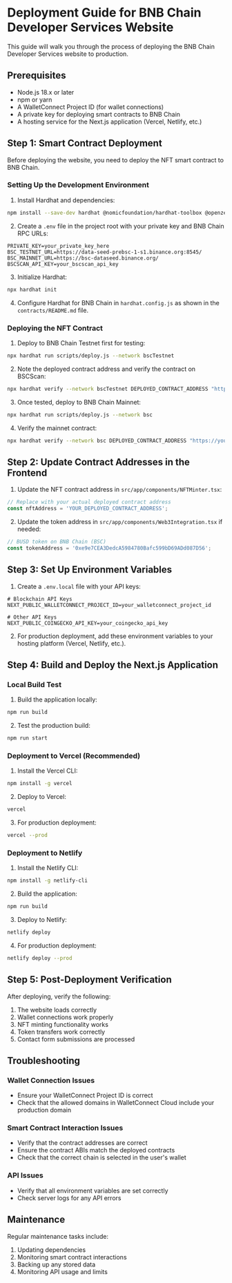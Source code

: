 # Deployment Guide for BNB Chain Developer Services Website

This guide will walk you through the process of deploying the BNB Chain Developer Services website to production.

## Prerequisites

- Node.js 18.x or later
- npm or yarn
- A WalletConnect Project ID (for wallet connections)
- A private key for deploying smart contracts to BNB Chain
- A hosting service for the Next.js application (Vercel, Netlify, etc.)

## Step 1: Smart Contract Deployment

Before deploying the website, you need to deploy the NFT smart contract to BNB Chain.

### Setting Up the Development Environment

1. Install Hardhat and dependencies:
```bash
npm install --save-dev hardhat @nomicfoundation/hardhat-toolbox @openzeppelin/contracts dotenv
```

2. Create a `.env` file in the project root with your private key and BNB Chain RPC URLs:
```
PRIVATE_KEY=your_private_key_here
BSC_TESTNET_URL=https://data-seed-prebsc-1-s1.binance.org:8545/
BSC_MAINNET_URL=https://bsc-dataseed.binance.org/
BSCSCAN_API_KEY=your_bscscan_api_key
```

3. Initialize Hardhat:
```bash
npx hardhat init
```

4. Configure Hardhat for BNB Chain in `hardhat.config.js` as shown in the `contracts/README.md` file.

### Deploying the NFT Contract

1. Deploy to BNB Chain Testnet first for testing:
```bash
npx hardhat run scripts/deploy.js --network bscTestnet
```

2. Note the deployed contract address and verify the contract on BSCScan:
```bash
npx hardhat verify --network bscTestnet DEPLOYED_CONTRACT_ADDRESS "https://your-metadata-server.com/api/"
```

3. Once tested, deploy to BNB Chain Mainnet:
```bash
npx hardhat run scripts/deploy.js --network bsc
```

4. Verify the mainnet contract:
```bash
npx hardhat verify --network bsc DEPLOYED_CONTRACT_ADDRESS "https://your-metadata-server.com/api/"
```

## Step 2: Update Contract Addresses in the Frontend

1. Update the NFT contract address in `src/app/components/NFTMinter.tsx`:
```typescript
// Replace with your actual deployed contract address
const nftAddress = 'YOUR_DEPLOYED_CONTRACT_ADDRESS';
```

2. Update the token address in `src/app/components/Web3Integration.tsx` if needed:
```typescript
// BUSD token on BNB Chain (BSC)
const tokenAddress = '0xe9e7CEA3DedcA5984780Bafc599bD69ADd087D56';
```

## Step 3: Set Up Environment Variables

1. Create a `.env.local` file with your API keys:
```
# Blockchain API Keys
NEXT_PUBLIC_WALLETCONNECT_PROJECT_ID=your_walletconnect_project_id

# Other API Keys
NEXT_PUBLIC_COINGECKO_API_KEY=your_coingecko_api_key
```

2. For production deployment, add these environment variables to your hosting platform (Vercel, Netlify, etc.).

## Step 4: Build and Deploy the Next.js Application

### Local Build Test

1. Build the application locally:
```bash
npm run build
```

2. Test the production build:
```bash
npm run start
```

### Deployment to Vercel (Recommended)

1. Install the Vercel CLI:
```bash
npm install -g vercel
```

2. Deploy to Vercel:
```bash
vercel
```

3. For production deployment:
```bash
vercel --prod
```

### Deployment to Netlify

1. Install the Netlify CLI:
```bash
npm install -g netlify-cli
```

2. Build the application:
```bash
npm run build
```

3. Deploy to Netlify:
```bash
netlify deploy
```

4. For production deployment:
```bash
netlify deploy --prod
```

## Step 5: Post-Deployment Verification

After deploying, verify the following:

1. The website loads correctly
2. Wallet connections work properly
3. NFT minting functionality works
4. Token transfers work correctly
5. Contact form submissions are processed

## Troubleshooting

### Wallet Connection Issues

- Ensure your WalletConnect Project ID is correct
- Check that the allowed domains in WalletConnect Cloud include your production domain

### Smart Contract Interaction Issues

- Verify that the contract addresses are correct
- Ensure the contract ABIs match the deployed contracts
- Check that the correct chain is selected in the user's wallet

### API Issues

- Verify that all environment variables are set correctly
- Check server logs for any API errors

## Maintenance

Regular maintenance tasks include:

1. Updating dependencies
2. Monitoring smart contract interactions
3. Backing up any stored data
4. Monitoring API usage and limits